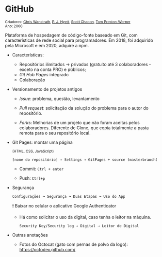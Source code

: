 # GitHub

<small>Criadores: <a href="https://github.com/defunkt">Chris Wanstrath</a>, <a href="https://github.com/pjhyett">P. J. Hyett</a>, <a href="https://github.com/schacon">Scott Chacon</a>, <a href="https://github.com/mojombo">Tom Preston-Werner</a> <br/>Ano: 2008</small>

Plataforma de hospedagem de código-fonte baseado em Git, com características de rede social para programadores. Em 2018, foi adquirido pela Microsoft e em 2020, adquire a npm. 

- Características:

  - Repositórios ilimitados → privados (gratuito até 3 colaboradores - exceto na conta PRO) e públicos;
  - *Git Hub Pages* integrado
  - Colaboração

  

- Versionamento de projetos antigos

  - *Issue*: problema, questão, levantamento

  - *Pull request*: solicitação da solução do problema para o autor do repositório.

  - *Forks*: Melhorias de um projeto que não foram aceitas pelos colaboradores. Diferente de Clone, que copia totalmente a pasta remota para o seu repositório local.

    

- Git Pages: montar uma página

  <small>(HTML, CSS, JavaScript)</small>

  `[nome do repositório] → Settings → GitPages + source (masterbranch)`

  - Commit: `Ctrl + enter`

  - Push: `Ctrl+p`

- Segurança

  `Configurações → Segurança → Duas Etapas → Uso do App`

  :exclamation: Baixar no celular o aplicativo Google Authenticator

  - Há como solicitar o uso da digital, caso tenha o leitor na máquina.

    `Security Key/Security log → Digital → Leitor de Digital`

- Outras anotações

  - Fotos do Octocat (gato com pernas de polvo da logo): https://octodex.github.com/

  



